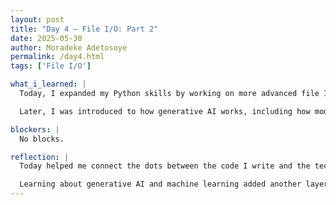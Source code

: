 ```yaml
---
layout: post
title: "Day 4 – File I/O: Part 2"
date: 2025-05-30
author: Moradeke Adetosoye
permalink: /day4.html
tags: ['File I/O']

what_i_learned: |
  Today, I expanded my Python skills by working on more advanced file I/O tasks and exploring core concepts in generative AI and machine learning. In Python, I practiced reading and writing structured data, using dictionaries and lists to organize content from files, and performing basic analysis like calculating averages and summarizing results in new files. I completed hands-on projects like a number report and a city weather log analyzer.

  Later, I was introduced to how generative AI works, including how models are trained on large datasets to generate human-like responses or images. I also learned how machine learning algorithms recognize patterns and make predictions based on data. These concepts helped me see the connection between data processing in code and how real-world AI systems function.

blockers: |
  No blocks.

reflection: |
  Today helped me connect the dots between the code I write and the technologies shaping the future. Working on advanced file I/O in Python made me more confident in handling real-world data—reading from files, organizing information with dictionaries, and summarizing results in a clear way. It felt good to build full programs that actually analyze and report useful insights.

  Learning about generative AI and machine learning added another layer to my understanding. I realized how important data is—not just in programming tasks, but in training intelligent systems. It made me more curious about how models are built and how AI learns from patterns. Seeing both the practical coding side and the conceptual side of AI in the same day gave me a better picture of how these skills can come together.
---
```

